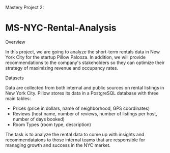 Mastery Project 2:
# MS-NYC-Rental-Analysis

Overview

In this project, we are going to analyze the short-term rentals data in New York City for the startup Pillow Palooza. In addition, we will provide recommendations to the company's stakeholders so they can optimize their strategy of maximizing revenue and occupancy rates.

Datasets

Data are collected from both internal and public sources on rental listings in New York City. Pillow stores its data in a PostgreSQL database with three main tables:
   - Prices (price in dollars, name of neighborhood, GPS coordinates)
   - Reviews (host name, number of reviews, number of listings per host, number of days booked)
   - Room Types (room type, description)

The task is to analyze the rental data to come up with insights and recommendataions to those internal teams that are responsible for managing growth and success in the NYC market.
